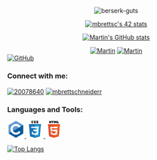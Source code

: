<div align="center"> 
 
![berserk-guts](https://user-images.githubusercontent.com/99292553/194403688-07b590af-66b7-46ba-94c0-0204ae78763a.gif)
 
 </div>
 
<div align="center">  
<a href="https://github.com/JaeSeoKim/badge42"><img src="https://badge42.vercel.app/api/v2/cl8vu6qy400210glbg0qg34io/stats?cursusId=21&coalitionId=234" alt="mbrettsc's 42 stats"/></a>
 
[![Martin's GitHub stats](https://github-readme-stats.vercel.app/api?username=mbrettsc&show_icons=true&theme=radical)](https://github.com/mbrettsc/mbrettsc)
</div>
<div align="center"> 
<a href='https://github.com/shivamkapasia0' target="_blank"><img alt='Martin' src='https://img.shields.io/badge/I_am Martin Brettschneider-100000?style=for-the-badge&logo=Martin&logoColor=FFFFFF&labelColor=FFFFFF&color=7600BA'/></a>
<a href='https://github.com/shivamkapasia0' target="_blank"><img alt='Martin' src='https://img.shields.io/badge/42_Student-100000?style=for-the-badge&logo=Martin&logoColor=FFFFFF&labelColor=FFFFFF&color=93015E'/></a>
</div>
<a href='https://github.com/shivamkapasia0' target="_blank"><img alt='GitHub' src='https://img.shields.io/badge/Discord_id = MartinN4897-100000?style=plastic&logo=GitHub&logoColor=white&labelColor=black&color=black'/></a>

<h3 align="left">Connect with me:</h3>
<p align="left">
<a href="https://stackoverflow.com/users/20078640" target="blank"><img align="center" src="https://raw.githubusercontent.com/rahuldkjain/github-profile-readme-generator/master/src/images/icons/Social/stack-overflow.svg" alt="20078640" height="30" width="40" /></a>
<a href="https://instagram.com/mbrettschneiderr" target="blank"><img align="center" src="https://raw.githubusercontent.com/rahuldkjain/github-profile-readme-generator/master/src/images/icons/Social/instagram.svg" alt="mbrettschneiderr" height="30" width="40" /></a>
</p>

<h3 align="left">Languages and Tools:</h3>
<p align="left"> <a href="https://www.cprogramming.com/" target="_blank" rel="noreferrer"> <img src="https://raw.githubusercontent.com/devicons/devicon/master/icons/c/c-original.svg" alt="c" width="40" height="40"/> </a> <a href="https://www.w3schools.com/css/" target="_blank" rel="noreferrer"> <img src="https://raw.githubusercontent.com/devicons/devicon/master/icons/css3/css3-original-wordmark.svg" alt="css3" width="40" height="40"/> </a>
<a href="https://www.w3.org/html/" target="_blank" rel="noreferrer"> <img src="https://raw.githubusercontent.com/devicons/devicon/master/icons/html5/html5-original-wordmark.svg" alt="html5" width="40" height="40"/> </a> </p>

</div>
<div align="left"> 
 
[![Top Langs](https://github-readme-stats.vercel.app/api/top-langs/?username=mbrettsc&layout=dark)](https://github.com/mbrettsc/github-readme-stats)

</div>




 


